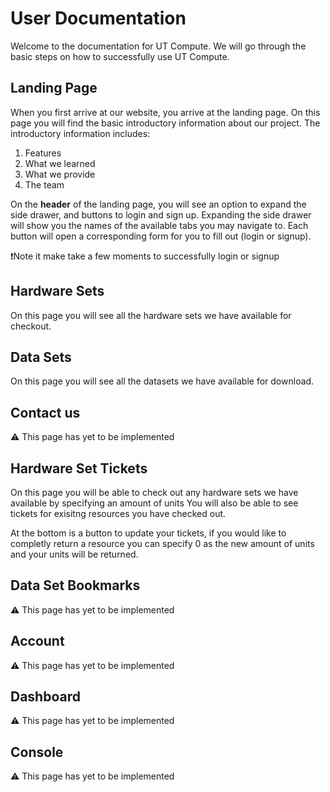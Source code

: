 # User Documentation
Welcome to the documentation for UT Compute. 
We will go through the basic steps on how to successfully use UT Compute. 

## Landing Page 
When you first arrive at our website, you arrive at the landing page. 
On this page you will find the basic introductory information about our project. 
The introductory information includes: 
1. Features
2. What we learned
3. What we provide
4. The team

On the **header** of the landing page, you will see an option to expand the side drawer, and buttons to login and sign up. 
Expanding the side drawer will show you the names of the available tabs you may navigate to.
Each button will open a corresponding form for you to fill out (login or signup).

❗Note it make take a few moments to successfully login or signup

## Hardware Sets
On this page you will see all the hardware sets we have available for checkout.

## Data Sets
On this page you will see all the datasets we have available for download.

## Contact us
⚠️ This page has yet to be implemented

## Hardware Set Tickets
On this page you will be able to check out any hardware sets we have available by specifying an amount of units
You will also be able to see tickets for exisitng resources you have checked out.

At the bottom is a button to update your tickets, if you would like to completly return a resource you can specify 0 as the new amount of units and your units will be returned.

## Data Set Bookmarks
⚠️ This page has yet to be implemented

## Account
⚠️ This page has yet to be implemented

## Dashboard 
⚠️ This page has yet to be implemented

## Console
⚠️ This page has yet to be implemented
